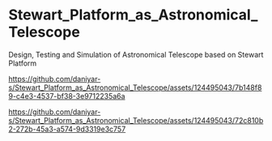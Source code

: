 # Stewart_Platform_as_Astronomical_Telescope
Design, Testing and Simulation of Astronomical Telescope based on Stewart Platform


https://github.com/daniyar-s/Stewart_Platform_as_Astronomical_Telescope/assets/124495043/7b148f89-c4e3-4537-bf38-3e9712235a6a



https://github.com/daniyar-s/Stewart_Platform_as_Astronomical_Telescope/assets/124495043/72c810b2-272b-45a3-a574-9d3319e3c757


